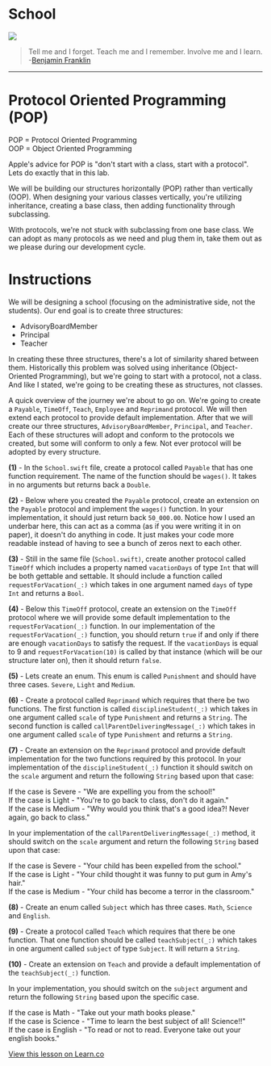 # School

![](http://i.imgur.com/wcCK78r.jpg?1)  

> Tell me and I forget. Teach me and I remember. Involve me and I learn. -[Benjamin Franklin](https://en.wikipedia.org/wiki/Benjamin_Franklin)
 
---



# Protocol Oriented Programming (POP)

POP = Protocol Oriented Programming  
OOP = Object Oriented Programming

Apple's advice for POP is "don't start with a class, start with a protocol". Lets do exactly that in this lab.

We will be building our structures horizontally (POP) rather than vertically (OOP). When designing your various classes vertically, you're utilizing inheritance, creating a base class, then adding functionality through subclassing. 

With protocols, we're not stuck with subclassing from one base class. We can adopt as many protocols as we need and plug them in, take them out as we please during our development cycle. 

# Instructions

We will be designing a school (focusing on the administrative side, not the students). Our end goal is to create three structures:
* AdvisoryBoardMember
* Principal
* Teacher 

In creating these three structures, there's a lot of similarity shared between them. Historically this problem was solved using inheritance (Object-Oriented Programming), but we're going to start with a protocol, not a class. And like I stated, we're going to be creating these as structures, not classes.

A quick overview of the journey we're about to go on. We're going to create a `Payable`, `TimeOff`, `Teach`, `Employee` and `Reprimand` protocol. We will then extend each protocol to provide default implementation. After that we will create our three structures, `AdvisoryBoardMember`, `Principal`, and `Teacher`. Each of these structures will adopt and conform to the protocols we created, but some will conform to only a few. Not ever protocol will be adopted by every structure.

**(1)** - In the `School.swift` file, create a protocol called `Payable` that has one function requirement. The name of the function should be `wages()`. It takes in no arguments but returns back a `Double`. 

**(2)** - Below where you created the `Payable` protocol, create an extension on the `Payable` protocol and implement the `wages()` function. In your implementation, it should just return back `50_000.00`. Notice how I used an underbar here, this can act as a comma (as if you were writing it in on paper), it doesn't do anything in code. It just makes your code more readable instead of having to see a bunch of zeros next to each other.

**(3)** - Still in the same file (`School.swift)`, create another protocol called `TimeOff` which includes a property named `vacationDays` of type `Int` that will be both gettable and settable. It should include a function called `requestForVacation(_:)` which takes in one argument named `days` of type `Int` and returns a `Bool`.

**(4)** - Below this `TimeOff` protocol, create an extension on the `TimeOff` protocol where we will provide some default implementation to the `requestForVacation(_:)` function. In our implementation of the `requestForVacation(_:)` function, you should return `true` if and only if there are enough `vacationDays` to satisfy the request. If the `vacationDays` is equal to 9 and `requestForVacation(10)` is called by that instance (which will be our structure later on), then it should return `false`.

**(5)** - Lets create an enum. This enum is called `Punishment` and should have three cases. `Severe`, `Light` and `Medium`.

**(6)** - Create a protocol called `Reprimand` which requires that there be two functions. The first function is called `disciplineStudent(_:)` which takes in one argument called `scale` of type `Punishment` and returns a `String`. The second function is called `callParentDeliveringMessage(_:)` which takes in one argument called `scale` of type `Punishment` and returns a `String`.

**(7)** - Create an extension on the `Reprimand` protocol and provide default implementation for the two functions required by this protocol. In your implementation of the `disciplineStudent(_:)` function it should switch on the `scale` argument and return the following `String` based upon that case:

If the case is Severe - "We are expelling you from the school!"  
If the case is Light - "You're to go back to class, don't do it again."  
If the case is Medium - "Why would you think that's a good idea?! Never again, go back to class."  

In your implementation of the `callParentDeliveringMessage(_:)` method, it should switch on the `scale` argument and return the following `String` based upon that case:

If the case is Severe - "Your child has been expelled from the school."   
If the case is Light - "Your child thought it was funny to put gum in Amy's hair."    
If the case is Medium - "Your child has become a terror in the classroom."  

**(8)** - Create an enum called `Subject` which has three cases. `Math`, `Science` and `English`.

**(9)** - Create a protocol called `Teach` which requires that there be one function. That one function should be called `teachSubject(_:)` which takes in one argument called `subject` of type `Subject`. It will return a `String`.

**(10)** - Create an extension on `Teach` and provide a default implementation of the `teachSubject(_:)` function.

In your implementation, you should switch on the `subject` argument and return the following `String` based upon the specific case.

If the case is Math - "Take out your math books please."  
If the case is Science - "Time to learn the best subject of all! Science!!"  
If the case is English - "To read or not to read. Everyone take out your english books."



<a href='https://learn.co/lessons/AllTheThings' data-visibility='hidden'>View this lesson on Learn.co</a>
